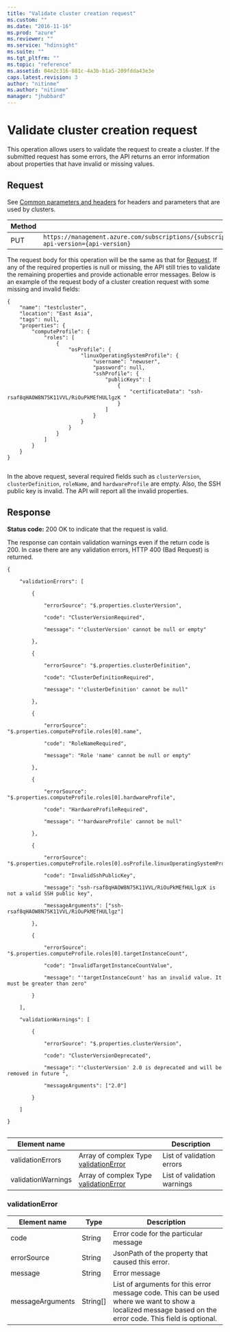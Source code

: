 ```yaml
---
title: "Validate cluster creation request"
ms.custom: ""
ms.date: "2016-11-16"
ms.prod: "azure"
ms.reviewer: ""
ms.service: "hdinsight"
ms.suite: ""
ms.tgt_pltfrm: ""
ms.topic: "reference"
ms.assetid: 04e2c316-881c-4a3b-b1a5-209fdda43e3e
caps.latest.revision: 3
author: "nitinme"
ms.author: "nitinme"
manager: "jhubbard"
---
```

# Validate cluster creation request
This operation allows users to validate the request to create a cluster. If the submitted request has some errors, the API returns an error information about properties that have invalid or missing values.  
  
## Request  
 See [Common parameters and headers](../HDInsightREST/hdinsight-resource-provider-rest.md#bk_common) for headers and parameters that are used by clusters.  
  
|Method|Request URI|  
|------------|-----------------|  
|PUT|`https://management.azure.com/subscriptions/{subscriptionId}/providers/Microsoft.HDInsight/locations/{location}/validateCreateRequest?api-version={api-version}`|  
  
 The request body for this operation will be the same as that for [Request](../HDInsightREST/create-a-cluster.md#bk_createrequest).  If any of the required properties is null or missing, the API still tries to validate the remaining properties and provide actionable error messages. Below is an example of the request body of a cluster creation request with some missing and invalid fields:  
  
```  
{  
	"name": "testcluster",  
	"location": "East Asia",  
	"tags": null,  
	"properties": {  
		"computeProfile": {  
			"roles": [  
				{  
					"osProfile": {  
						"linuxOperatingSystemProfile": {  
							"username": "newuser",  
							"password": null,  
							"sshProfile": {  
								"publicKeys": [  
									{  
										"certificateData": "ssh-rsaf8qHAOW8N75K11VVL/RiOuPkMEfHULlgzK "  
									}  
								]  
							}  
						}  
					}  
				}  
			]  
		}  
	}  
}  
  
```  
  
 In the above request, several required fields such as `clusterVersion`, `clusterDefinition`, `roleName`, and `hardwareProfile` are empty. Also, the SSH public key is invalid. The API will report all the invalid properties.  
  
## Response  
 **Status code:** 200 OK to indicate that the request is valid.  
  
 The response can contain validation warnings even if the return code is 200. In case there are any validation errors, HTTP 400 (Bad Request) is returned.  
  
```  
{  
  
	"validationErrors": [  
  
		{  
  
			"errorSource": "$.properties.clusterVersion",  
  
			"code": "ClusterVersionRequired",  
  
			"message": "'clusterVersion' cannot be null or empty"  
  
		},  
  
		{  
  
			"errorSource": "$.properties.clusterDefinition",  
  
			"code": "ClusterDefinitionRequired",  
  
			"message": "'clusterDefinition' cannot be null"  
  
		},  
  
		{  
  
			"errorSource": "$.properties.computeProfile.roles[0].name",  
  
			"code": "RoleNameRequired",  
  
			"message": "Role 'name' cannot be null or empty"  
  
		},  
  
		{  
  
			"errorSource": "$.properties.computeProfile.roles[0].hardwareProfile",  
  
			"code": "HardwareProfileRequired",  
  
			"message": "'hardwareProfile' cannot be null"  
  
		},  
  
		{  
  
			"errorSource": "$.properties.computeProfile.roles[0].osProfile.linuxOperatingSystemProfile.sshProfile",  
  
			"code": "InvalidSshPublicKey",  
  
			"message": "ssh-rsaf8qHAOW8N75K11VVL/RiOuPkMEfHULlgzK is not a valid SSH public key",  
  
			"messageArguments": ["ssh-rsaf8qHAOW8N75K11VVL/RiOuPkMEfHULlgz"]  
  
		},  
  
		{  
  
			"errorSource": "$.properties.computeProfile.roles[0].targetInstanceCount",  
  
			"code": "InvalidTargetInstanceCountValue",  
  
			"message": "'targetInstanceCount' has an invalid value. It must be greater than zero"  
  
		}  
  
	],  
  
	"validationWarnings": [  
  
		{  
  
			"errorSource": "$.properties.clusterVersion",  
  
			"code": "ClusterVersionDeprecated",  
  
			"message": "'clusterVersion' 2.0 is deprecated and will be removed in future ",  
  
			"messageArguments": ["2.0"]  
  
		}  
  
	]  
  
}  
  
```  
  
|Element name||Description|  
|------------------|-|-----------------|  
|validationErrors|Array of complex Type [validationError](#bk_validationError)|List of validation errors|  
|validationWarnings|Array of complex Type [validationError](#bk_validationError)|List of validation warnings|  
  
###  <a name="bk_validationError"></a> validationError  
  
|Element name|Type|Description|  
|------------------|----------|-----------------|  
|code|String|Error code for the particular message|  
|errorSource|String|JsonPath of the property that caused this error.|  
|message|String|Error message|  
|messageArguments|String[]|List of arguments for this error message code. This can be used where we want to show a localized message based on the error code. This field is optional.|